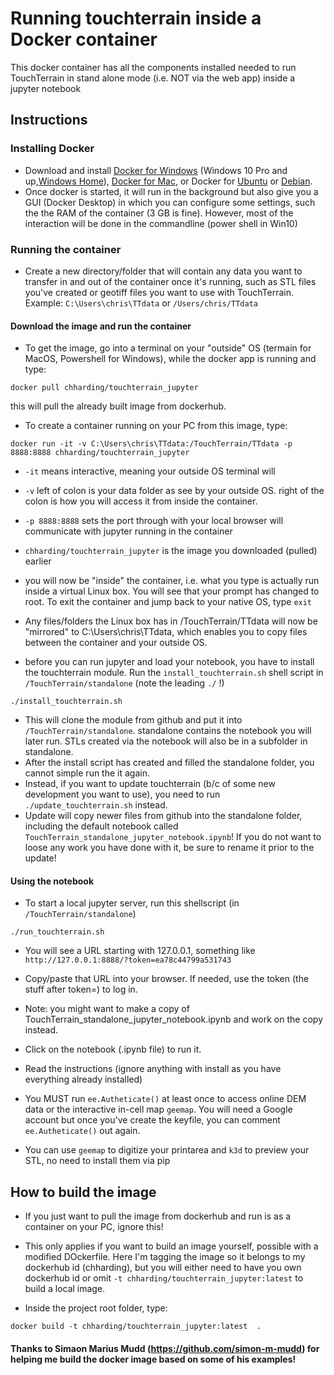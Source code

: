 # Running touchterrain inside a Docker container

This docker container has all the components installed needed to run TouchTerrain in stand alone mode (i.e. NOT via the web app) inside a jupyter notebook

## Instructions

### Installing Docker
- Download and install [Docker for Windows](https://www.docker.com/docker-windows) (Windows 10 Pro and up,[Windows Home](https://docs.docker.com/docker-for-windows/install-windows-home/)), [Docker for Mac](https://www.docker.com/docker-mac), or Docker for [Ubuntu](https://www.docker.com/docker-ubuntu) or [Debian](https://www.docker.com/docker-debian).
- Once docker is started, it will run in the background but also give you a GUI (Docker Desktop) in which you can configure some settings, such the the RAM of the container (3 GB is fine). However, most of the interaction will be done in the commandline (power shell in Win10)

### Running the container
- Create a new directory/folder that will contain any data you want to transfer in and out of the container once it's running, such as STL files you've created or geotiff files you want to use with TouchTerrain. Example: `C:\Users\chris\TTdata` or `/Users/chris/TTdata`

#### Download the image and run the container
- To get the image, go into a terminal on your "outside" OS (termain for MacOS, Powershell for Windows), while the docker app is running and type:
```console
docker pull chharding/touchterrain_jupyter
```
this will pull the already built image from dockerhub.

- To create a container running on your PC from this image, type:

```console
docker run -it -v C:\Users\chris\TTdata:/TouchTerrain/TTdata -p 8888:8888 chharding/touchterrain_jupyter
```

- `-it` means interactive, meaning your outside OS terminal will
- `-v`  left of colon is your data folder as see by your outside OS. right of the colon is how you will access it from inside the container.
- `-p 8888:8888` sets the port through with your local browser will communicate with jupyter running in the container
- `chharding/touchterrain_jupyter` is the image you downloaded (pulled) earlier


- you will now be "inside" the container, i.e. what you type is actually run inside a virtual Linux box. You will see that your prompt has changed to root. To exit the container and jump back to your native OS, type `exit`
- Any files/folders the Linux box has in /TouchTerrain/TTdata will now be "mirrored" to C:\Users\chris\TTdata, which enables you to copy files between the container and your outside OS.
- before you can run jupyter and load your notebook, you have to install the touchterrain module. Run the `install_touchterrain.sh` shell script in `/TouchTerrain/standalone` (note the leading `./` !)


```console
./install_touchterrain.sh
```

- This will clone the module from github and put it into `/TouchTerrain/standalone`. standalone contains the notebook you will later run. STLs created via the notebook will also be in a subfolder in standalone.  
- After the install script has created and filled the standalone folder, you cannot simple run the it again. 
- Instead, if you want to update touchterrain (b/c of some new development you want to use), you need to run `./update_touchterrain.sh` instead. 
- Update will copy newer files from github into the standalone folder, including the default notebook called `TouchTerrain_standalone_jupyter_notebook.ipynb`! If you do not want to loose any work you have done with it,  be sure to rename it prior to the update!

#### Using the notebook
- To start a local jupyter server, run this shellscript (in `/TouchTerrain/standalone`)

```console
./run_touchterrain.sh
```

- You will see a URL starting with 127.0.0.1, something like `http://127.0.0.1:8888/?token=ea78c44799a531743`
- Copy/paste that URL into your browser. If needed, use the token (the stuff after token=) to log in.
- Note: you might want to make a copy of TouchTerrain_standalone_jupyter_notebook.ipynb and work on the copy instead.

- Click on the notebook (.ipynb file) to run it. 
- Read the instructions (ignore anything with install as you have everything already installed)
- You MUST run `ee.Autheticate()` at least once to access online DEM data or the interactive in-cell map `geemap`. You will need a Google account but once you've create the keyfile, you can comment `ee.Autheticate()` out again.

- You can use `geemap` to digitize your printarea and  `k3d` to preview your STL, no need to install them via pip



## How to build the image
- If you just want to pull the image from dockerhub and run is as a container on your PC, ignore this!
- This only applies if you want to build an image yourself, possible with a modified DOckerfile. Here I'm tagging the image so it belongs to my dockerhub id (chharding), but you will either need to have you own dockerhub id or omit `-t chharding/touchterrain_jupyter:latest` to build a local image.

- Inside the project root folder, type:

```console
docker build -t chharding/touchterrain_jupyter:latest  .
```

#### Thanks to Simaon Marius Mudd (https://github.com/simon-m-mudd) for helping me build the docker image based on some of his examples!
